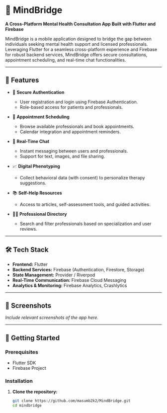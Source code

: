 # 🧠 MindBridge

**A Cross-Platform Mental Health Consultation App Built with Flutter and Firebase**

MindBridge is a mobile application designed to bridge the gap between individuals seeking mental health support and licensed professionals. Leveraging Flutter for a seamless cross-platform experience and Firebase for robust backend services, MindBridge offers secure consultations, appointment scheduling, and real-time chat functionalities.

---

## 🚀 Features

- 🔐 **Secure Authentication**
  - User registration and login using Firebase Authentication.
  - Role-based access for patients and professionals.

- 📅 **Appointment Scheduling**
  - Browse available professionals and book appointments.
  - Calendar integration and appointment reminders.

- 💬 **Real-Time Chat**
  - Instant messaging between users and professionals.
  - Support for text, images, and file sharing.

- 📈 **Digital Phenotyping**
  - Collect behavioral data (with consent) to personalize therapy suggestions.

- 📚 **Self-Help Resources**
  - Access to articles, self-assessment tools, and guided activities.

- 🧑‍⚕️ **Professional Directory**
  - Search and filter professionals based on specialization and user reviews.

---

## 🛠️ Tech Stack

- **Frontend:** Flutter
- **Backend Services:** Firebase (Authentication, Firestore, Storage)
- **State Management:** Provider / Riverpod
- **Real-Time Communication:** Firebase Cloud Messaging
- **Analytics & Monitoring:** Firebase Analytics, Crashlytics

---

## 📸 Screenshots

*Include relevant screenshots of the app here.*

---

## 🧪 Getting Started

### Prerequisites

- Flutter SDK
- Firebase Project

### Installation

1. **Clone the repository:**
   ```bash
   git clone https://github.com/masumb2k2/MindBridge.git
   cd mindbridge

